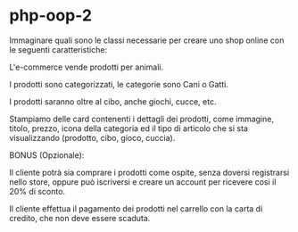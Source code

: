 # php-oop-2

Immaginare quali sono le classi necessarie per creare uno shop online con le seguenti caratteristiche:

L'e-commerce vende prodotti per animali.

I prodotti sono categorizzati, le categorie sono Cani o Gatti.

I prodotti saranno oltre al cibo, anche giochi, cucce, etc.

Stampiamo delle card contenenti i dettagli dei prodotti, come immagine, titolo, prezzo, icona della categoria ed il tipo di articolo che si sta visualizzando (prodotto, cibo, gioco, cuccia).



BONUS (Opzionale):

Il cliente potrà sia comprare i prodotti come ospite, senza doversi registrarsi nello store, oppure può iscriversi e creare un account per ricevere cosi il 20% di sconto.

Il cliente effettua il pagamento dei prodotti nel carrello con la carta di credito, che non deve essere scaduta.